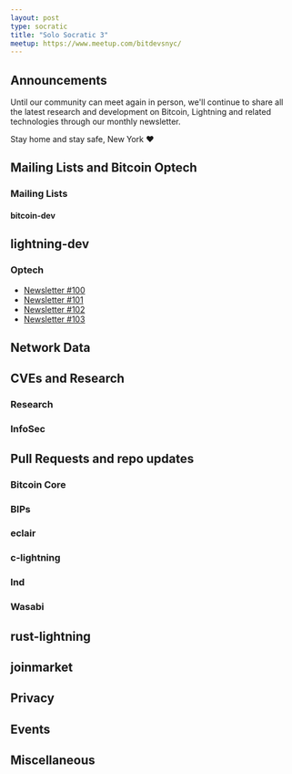 ```yaml
---
layout: post
type: socratic
title: "Solo Socratic 3"
meetup: https://www.meetup.com/bitdevsnyc/
---
```


## Announcements

Until our community can meet again in person, we'll continue to share all the
latest research and development on Bitcoin, Lightning and related technologies
through our monthly newsletter.

Stay home and stay safe, New York ❤️

## Mailing Lists and Bitcoin Optech

### Mailing Lists

#### bitcoin-dev

## lightning-dev

### Optech

- [Newsletter #100](https://bitcoinops.org/en/newsletters/2020/06/03/)
- [Newsletter #101](https://bitcoinops.org/en/newsletters/2020/06/10/)
- [Newsletter #102](https://bitcoinops.org/en/newsletters/2020/06/17/)
- [Newsletter #103](https://bitcoinops.org/en/newsletters/2020/06/24/)

## Network Data

## CVEs and Research

### Research

### InfoSec

## Pull Requests and repo updates

### Bitcoin Core

### BIPs

### eclair

### c-lightning

### lnd

### Wasabi

## rust-lightning

## joinmarket

## Privacy

## Events

## Miscellaneous
